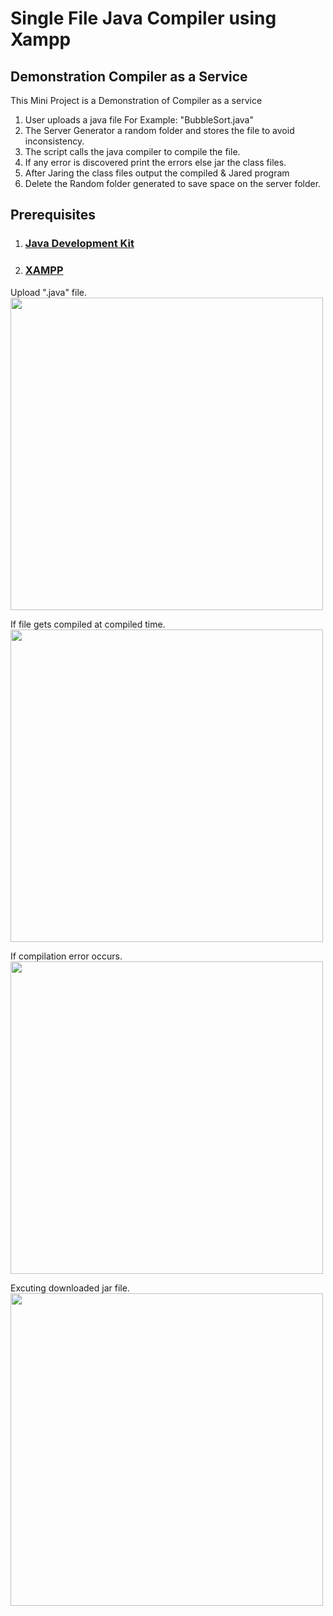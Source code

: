 # Single File Java Compiler using Xampp #

## Demonstration Compiler as a Service ##

This Mini Project is a Demonstration of Compiler as a service
1. User uploads a java file For Example: "BubbleSort.java"
2. The Server Generator a random folder and stores the file to avoid inconsistency.
3. The script calls the java compiler to compile the file. 
4. If any error is discovered print the errors else jar the class files.
5. After Jaring the class files output the compiled & Jared program
6. Delete the Random folder generated to save space on the server folder.

## Prerequisites ##

1. ### [Java Development Kit](http://www.oracle.com/technetwork/java/javase/downloads/index.html) ###
2. ### [XAMPP](https://www.apachefriends.org/download.html) ###



Upload ".java" file.
<img src="https://s17.postimg.org/h0atcyuan/image.png" width="500px;"/>

If file gets compiled at compiled time.
<img src="https://s17.postimg.org/6hff1jh0f/image.png" width="500px;"/>

If compilation error occurs.
<img src="https://s17.postimg.org/ab8vaoycf/image.png" width="500px;"/>

Excuting downloaded jar file.
<img src="https://s17.postimg.org/3m2buod0f/image.png" width="500px;"/>

